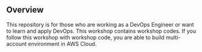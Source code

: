 
## Overview
This repository is for those who are working as a DevOps Engineer or want to learn and apply DevOps.
This workshop contains workshop codes. If you follow this workshop with workshop code, you are able to build multi-account environment in AWS Cloud.

